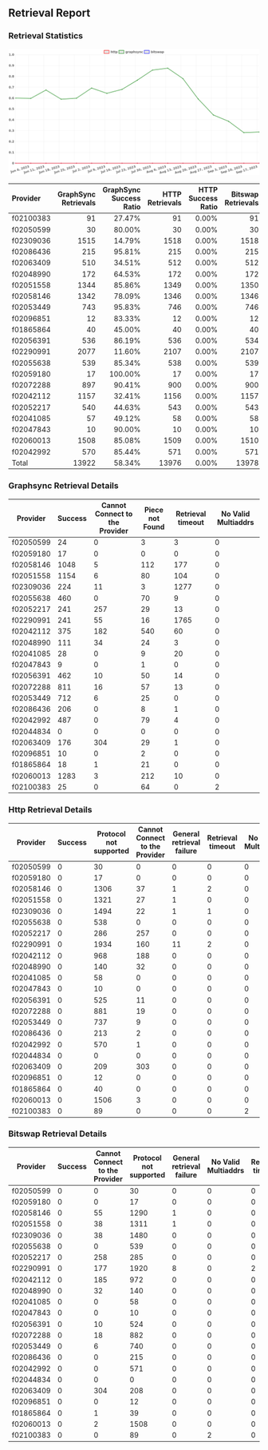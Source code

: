 ## Retrieval Report
### Retrieval Statistics
<img src="https://raw.githubusercontent.com/data-preservation-programs/filplus-checker-assets/main/filecoin-project/filecoin-plus-large-datasets/issues/1835/1695521386668.png"/>

| Provider  | GraphSync Retrievals | GraphSync Success Ratio | HTTP Retrievals | HTTP Success Ratio | Bitswap Retrievals | Bitswap Success Ratio |
| :-------- | -------------------: | ----------------------: | --------------: | -----------------: | -----------------: | --------------------: |
| f02100383 |                   91 |                  27.47% |              91 |              0.00% |                 91 |                 0.00% |
| f02050599 |                   30 |                  80.00% |              30 |              0.00% |                 30 |                 0.00% |
| f02309036 |                 1515 |                  14.79% |            1518 |              0.00% |               1518 |                 0.00% |
| f02086436 |                  215 |                  95.81% |             215 |              0.00% |                215 |                 0.00% |
| f02063409 |                  510 |                  34.51% |             512 |              0.00% |                512 |                 0.00% |
| f02048990 |                  172 |                  64.53% |             172 |              0.00% |                172 |                 0.00% |
| f02051558 |                 1344 |                  85.86% |            1349 |              0.00% |               1350 |                 0.00% |
| f02058146 |                 1342 |                  78.09% |            1346 |              0.00% |               1346 |                 0.00% |
| f02053449 |                  743 |                  95.83% |             746 |              0.00% |                746 |                 0.00% |
| f02096851 |                   12 |                  83.33% |              12 |              0.00% |                 12 |                 0.00% |
| f01865864 |                   40 |                  45.00% |              40 |              0.00% |                 40 |                 0.00% |
| f02056391 |                  536 |                  86.19% |             536 |              0.00% |                534 |                 0.00% |
| f02290991 |                 2077 |                  11.60% |            2107 |              0.00% |               2107 |                 0.00% |
| f02055638 |                  539 |                  85.34% |             538 |              0.00% |                539 |                 0.00% |
| f02059180 |                   17 |                 100.00% |              17 |              0.00% |                 17 |                 0.00% |
| f02072288 |                  897 |                  90.41% |             900 |              0.00% |                900 |                 0.00% |
| f02042112 |                 1157 |                  32.41% |            1156 |              0.00% |               1157 |                 0.00% |
| f02052217 |                  540 |                  44.63% |             543 |              0.00% |                543 |                 0.00% |
| f02041085 |                   57 |                  49.12% |              58 |              0.00% |                 58 |                 0.00% |
| f02047843 |                   10 |                  90.00% |              10 |              0.00% |                 10 |                 0.00% |
| f02060013 |                 1508 |                  85.08% |            1509 |              0.00% |               1510 |                 0.00% |
| f02042992 |                  570 |                  85.44% |             571 |              0.00% |                571 |                 0.00% |
| Total     |                13922 |                  58.34% |           13976 |              0.00% |              13978 |                 0.00% |

### Graphsync Retrieval Details
| Provider  | Success | Cannot Connect to the Provider | Piece not Found | Retrieval timeout | No Valid Multiaddrs |
| --------- | ------- | ------------------------------ | --------------- | ----------------- | ------------------- |
| f02050599 | 24      | 0                              | 3               | 3                 | 0                   |
| f02059180 | 17      | 0                              | 0               | 0                 | 0                   |
| f02058146 | 1048    | 5                              | 112             | 177               | 0                   |
| f02051558 | 1154    | 6                              | 80              | 104               | 0                   |
| f02309036 | 224     | 11                             | 3               | 1277              | 0                   |
| f02055638 | 460     | 0                              | 70              | 9                 | 0                   |
| f02052217 | 241     | 257                            | 29              | 13                | 0                   |
| f02290991 | 241     | 55                             | 16              | 1765              | 0                   |
| f02042112 | 375     | 182                            | 540             | 60                | 0                   |
| f02048990 | 111     | 34                             | 24              | 3                 | 0                   |
| f02041085 | 28      | 0                              | 9               | 20                | 0                   |
| f02047843 | 9       | 0                              | 1               | 0                 | 0                   |
| f02056391 | 462     | 10                             | 50              | 14                | 0                   |
| f02072288 | 811     | 16                             | 57              | 13                | 0                   |
| f02053449 | 712     | 6                              | 25              | 0                 | 0                   |
| f02086436 | 206     | 0                              | 8               | 1                 | 0                   |
| f02042992 | 487     | 0                              | 79              | 4                 | 0                   |
| f02044834 | 0       | 0                              | 0               | 0                 | 0                   |
| f02063409 | 176     | 304                            | 29              | 1                 | 0                   |
| f02096851 | 10      | 0                              | 2               | 0                 | 0                   |
| f01865864 | 18      | 1                              | 21              | 0                 | 0                   |
| f02060013 | 1283    | 3                              | 212             | 10                | 0                   |
| f02100383 | 25      | 0                              | 64              | 0                 | 2                   |

### Http Retrieval Details
| Provider  | Success | Protocol not supported | Cannot Connect to the Provider | General retrieval failure | Retrieval timeout | No Valid Multiaddrs |
| --------- | ------- | ---------------------- | ------------------------------ | ------------------------- | ----------------- | ------------------- |
| f02050599 | 0       | 30                     | 0                              | 0                         | 0                 | 0                   |
| f02059180 | 0       | 17                     | 0                              | 0                         | 0                 | 0                   |
| f02058146 | 0       | 1306                   | 37                             | 1                         | 2                 | 0                   |
| f02051558 | 0       | 1321                   | 27                             | 1                         | 0                 | 0                   |
| f02309036 | 0       | 1494                   | 22                             | 1                         | 1                 | 0                   |
| f02055638 | 0       | 538                    | 0                              | 0                         | 0                 | 0                   |
| f02052217 | 0       | 286                    | 257                            | 0                         | 0                 | 0                   |
| f02290991 | 0       | 1934                   | 160                            | 11                        | 2                 | 0                   |
| f02042112 | 0       | 968                    | 188                            | 0                         | 0                 | 0                   |
| f02048990 | 0       | 140                    | 32                             | 0                         | 0                 | 0                   |
| f02041085 | 0       | 58                     | 0                              | 0                         | 0                 | 0                   |
| f02047843 | 0       | 10                     | 0                              | 0                         | 0                 | 0                   |
| f02056391 | 0       | 525                    | 11                             | 0                         | 0                 | 0                   |
| f02072288 | 0       | 881                    | 19                             | 0                         | 0                 | 0                   |
| f02053449 | 0       | 737                    | 9                              | 0                         | 0                 | 0                   |
| f02086436 | 0       | 213                    | 2                              | 0                         | 0                 | 0                   |
| f02042992 | 0       | 570                    | 1                              | 0                         | 0                 | 0                   |
| f02044834 | 0       | 0                      | 0                              | 0                         | 0                 | 0                   |
| f02063409 | 0       | 209                    | 303                            | 0                         | 0                 | 0                   |
| f02096851 | 0       | 12                     | 0                              | 0                         | 0                 | 0                   |
| f01865864 | 0       | 40                     | 0                              | 0                         | 0                 | 0                   |
| f02060013 | 0       | 1506                   | 3                              | 0                         | 0                 | 0                   |
| f02100383 | 0       | 89                     | 0                              | 0                         | 0                 | 2                   |

### Bitswap Retrieval Details
| Provider  | Success | Cannot Connect to the Provider | Protocol not supported | General retrieval failure | No Valid Multiaddrs | Retrieval timeout |
| --------- | ------- | ------------------------------ | ---------------------- | ------------------------- | ------------------- | ----------------- |
| f02050599 | 0       | 0                              | 30                     | 0                         | 0                   | 0                 |
| f02059180 | 0       | 0                              | 17                     | 0                         | 0                   | 0                 |
| f02058146 | 0       | 55                             | 1290                   | 1                         | 0                   | 0                 |
| f02051558 | 0       | 38                             | 1311                   | 1                         | 0                   | 0                 |
| f02309036 | 0       | 38                             | 1480                   | 0                         | 0                   | 0                 |
| f02055638 | 0       | 0                              | 539                    | 0                         | 0                   | 0                 |
| f02052217 | 0       | 258                            | 285                    | 0                         | 0                   | 0                 |
| f02290991 | 0       | 177                            | 1920                   | 8                         | 0                   | 2                 |
| f02042112 | 0       | 185                            | 972                    | 0                         | 0                   | 0                 |
| f02048990 | 0       | 32                             | 140                    | 0                         | 0                   | 0                 |
| f02041085 | 0       | 0                              | 58                     | 0                         | 0                   | 0                 |
| f02047843 | 0       | 0                              | 10                     | 0                         | 0                   | 0                 |
| f02056391 | 0       | 10                             | 524                    | 0                         | 0                   | 0                 |
| f02072288 | 0       | 18                             | 882                    | 0                         | 0                   | 0                 |
| f02053449 | 0       | 6                              | 740                    | 0                         | 0                   | 0                 |
| f02086436 | 0       | 0                              | 215                    | 0                         | 0                   | 0                 |
| f02042992 | 0       | 0                              | 571                    | 0                         | 0                   | 0                 |
| f02044834 | 0       | 0                              | 0                      | 0                         | 0                   | 0                 |
| f02063409 | 0       | 304                            | 208                    | 0                         | 0                   | 0                 |
| f02096851 | 0       | 0                              | 12                     | 0                         | 0                   | 0                 |
| f01865864 | 0       | 1                              | 39                     | 0                         | 0                   | 0                 |
| f02060013 | 0       | 2                              | 1508                   | 0                         | 0                   | 0                 |
| f02100383 | 0       | 0                              | 89                     | 0                         | 2                   | 0                 |
